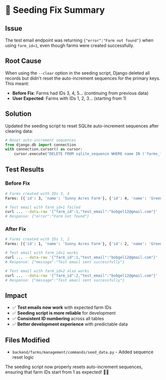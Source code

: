 # 🔧 Seeding Fix Summary

## Issue
The test email endpoint was returning `{"error":"Farm not found"}` when using `farm_id=1`, even though farms were created successfully.

## Root Cause
When using the `--clear` option in the seeding script, Django deleted all records but didn't reset the auto-increment sequences for the primary keys. This meant:

- **Before Fix**: Farms had IDs 3, 4, 5... (continuing from previous data)
- **User Expected**: Farms with IDs 1, 2, 3... (starting from 1)

## Solution
Updated the seeding script to reset SQLite auto-increment sequences after clearing data:

```python
# Reset auto-increment sequences
from django.db import connection
with connection.cursor() as cursor:
    cursor.execute("DELETE FROM sqlite_sequence WHERE name IN ('farms_farm', 'farms_worker', 'houses_house', 'tasks_task', 'tasks_recurringtask', 'tasks_emailtask')")
```

## Test Results

### Before Fix
```bash
# Farms created with IDs 3, 4
Farms: [{'id': 3, 'name': 'Sunny Acres Farm'}, {'id': 4, 'name': 'Green Valley Poultry #2'}]

# Test email with farm_id=1 failed
curl ... --data-raw '{"farm_id":1,"test_email":"bobgel12@gmail.com"}'
# Response: {"error":"Farm not found"}
```

### After Fix
```bash
# Farms created with IDs 1, 2
Farms: [{'id': 1, 'name': 'Sunny Acres Farm'}, {'id': 2, 'name': 'Green Valley Poultry #2'}]

# Test email with farm_id=1 works
curl ... --data-raw '{"farm_id":1,"test_email":"bobgel12@gmail.com"}'
# Response: {"message":"Test email sent successfully"}

# Test email with farm_id=2 also works
curl ... --data-raw '{"farm_id":2,"test_email":"bobgel12@gmail.com"}'
# Response: {"message":"Test email sent successfully"}
```

## Impact
- ✅ **Test emails now work** with expected farm IDs
- ✅ **Seeding script is more reliable** for development
- ✅ **Consistent ID numbering** across all tables
- ✅ **Better development experience** with predictable data

## Files Modified
- `backend/farms/management/commands/seed_data.py` - Added sequence reset logic

The seeding script now properly resets auto-increment sequences, ensuring that farm IDs start from 1 as expected! 🎉✨
